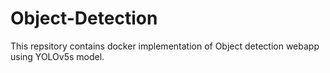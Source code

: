 # Object-Detection
 
This repsitory contains docker implementation of Object detection webapp using YOLOv5s model.
